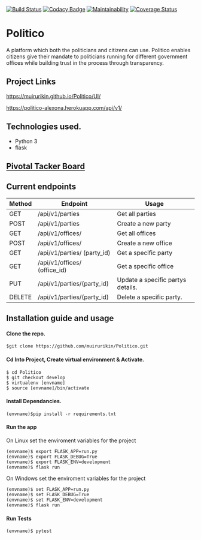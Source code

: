 [![Build Status](https://travis-ci.com/muirurikin/Politico.svg?branch=develop)](https://travis-ci.com/muirurikin/Politico) [![Codacy Badge](https://api.codacy.com/project/badge/Grade/391d9b03bd3f4f1da20d2f3a7218b603)](https://www.codacy.com/app/muirurikin/Politico?utm_source=github.com&amp;utm_medium=referral&amp;utm_content=muirurikin/Politico&amp;utm_campaign=Badge_Grade) [![Maintainability](https://api.codeclimate.com/v1/badges/da7d677cc0d6b38cea63/maintainability)](https://codeclimate.com/github/muirurikin/Politico/maintainability) [![Coverage Status](https://coveralls.io/repos/github/muirurikin/Politico/badge.svg)](https://coveralls.io/github/muirurikin/Politico)

# Politico

A platform which both the politicians and citizens can use. Politico enables citizens give their mandate to politicians running for different government offices while building trust in the process through transparency.

## Project Links
https://muirurikin.github.io/Politico/UI/

https://politico-alexona.herokuapp.com/api/v1/

## Technologies used.
* Python 3
* flask

## [Pivotal Tacker Board](https://www.pivotaltracker.com/n/projects/2241669)

## Current endpoints

| Method  | Endpoint  | Usage  |
|---|---|---|     
|GET| /api/v1/parties| Get all parties|
|POST | /api/v1/parties  | Create a new party  |
|GET| /api/v1/offices/  | Get all offices|
|POST|	/api/v1/offices/  |	Create a new office  |
|GET| /api/v1/parties/ (party_id) | Get a specific party|
|GET| /api/v1/offices/ (office_id) | Get a specific office|
|PUT|	/api/v1/parties/(party_id) |	Update a specific partys details.|
|DELETE	| /api/v1/parties/(party_id)	| Delete a specific party.|

## Installation guide and usage

#### **Clone the repo.**
  ```
$git clone https://github.com/muirurikin/Politico.git
  ```

#### **Cd Into Project, Create virtual environment & Activate.**
  ```
$ cd Politico
$ git checkout develop
$ virtualenv [envname]
$ source [envname]/bin/activate
   ```
#### **Install Dependancies.**
  ```
(envname)$pip install -r requirements.txt
  ```

#### **Run the app**
On Linux set the enviroment variables for the project
```
(envname)$ export FLASK_APP=run.py
(envname)$ export FLASK_DEBUG=True
(envname)$ export FLASK_ENV=development
(envname)$ flask run
```
On Windows set the enviroment variables for the project
```
(envname)$ set FLASK_APP=run.py
(envname)$ set FLASK_DEBUG=True
(envname)$ set FLASK_ENV=development
(envname)$ flask run
```

#### **Run Tests**

  ```
(envname)$ pytest
  ```
